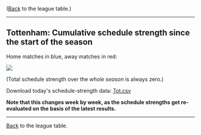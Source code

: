---
---
([Back](/leagues/england-premier-league) to the league table.)

-----

## Tottenham: Cumulative schedule strength since the start of the season

Home matches in blue, away matches in red:


![](/assets/leagues/england-premier-league/2017/schedule-strengths/Tot.png)

(Total schedule strength over the *whole season* is always zero.)


Download today's schedule-strength data: [Tot.csv](/assets/leagues/england-premier-league/2017/schedule-strengths/Tot.csv)

**Note that this changes week by week, as the schedule strengths get re-evaluated on the
basis of the latest results.**

-----

[Back](/leagues/england-premier-league) to the league table.


